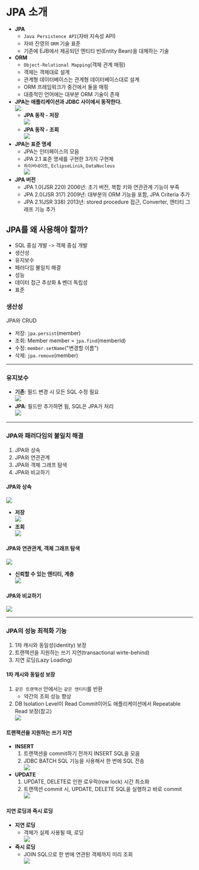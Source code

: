 # JPA 소개
- <b>JPA</b>
    - `Java Persistence API`(자바 지속성 API)
    - 자바 진영의 `ORM` 기술 표준
    - 기존에 EJB에서 제공되던 엔티티 빈(Entity Bean)을 대체하는 기술
- <b>ORM</b>
    - `Object-Relational Mapping`(객체 관계 매핑)
    - 객체는 객체대로 설계
    - 관계형 데이터베이스는 관계형 데이터베이스대로 설계
    - ORM 프레임워크가 중간에서 둘을 매핑
    - 대중적인 언어에는 대부분 ORM 기술이 존재
- <b>JPA는 애플리케이션과 JDBC 사이에서 동작한다.</b><br>
![](imgs/1.PNG)
    - <b>JPA 동작 - 저장</b><br>
    ![](imgs/2.PNG)
    - <b>JPA 동작 - 조회</b><br>
    ![](imgs/3.PNG)
- <b>JPA는 표준 명세</b>
    - JPA는 인터페이스의 모음
    - JPA 2.1 표준 명세를 구현한 3가지 구현체
    - `하이버네이트`, `EclipseLinik`, `DataNucleus`<br>
    ![](imgs/4.PNG)
- <b>JPA 버전</b>
    - JPA 1.0(JSR 220) 2006년: 초기 버전, 복합 키와 연관관계 기능이 부족
    - JPA 2.0(JSR 317) 2009년: 대부분의 ORM 기능을 포함, JPA Criteria 추가
    - JPA 2.1(JSR 338) 2013년: stored procedure 접근, Converter, 엔티티 그래프 기능 추가
## JPA를 왜 사용해야 할까?
- SQL 중심 개발 -> 객체 중심 개발
- 생산성
- 유지보수
- 패러다임 불일치 해결
- 성능
- 데이터 접근 추상화 & 벤더 독립성
- 표준
### 생산성
JPA와 CRUD
- 저장: `jpa.persist`(member)
- 조회: Member member = `jpa.find`(memberId)
- 수정: `member.setName`("변경할 이름")
- 삭제: `jpa.remove`(member)
___
### 유지보수
- <b>기존</b>: 필드 변경 시 모든 SQL 수정 필요<BR>
    ![](imgs/5.PNG)
- <b>JPA</b>: 필드만 추가하면 됨, SQL은 JPA가 처리<br>
    ![](imgs/6.PNG)
___
### JPA와 패러다임의 불일치 해결
1. JPA와 상속
2. JPA와 연관관계
3. JPA와 객체 그래프 탐색
4. JPA와 비교하기
#### JPA와 상속
![](imgs/7.PNG)
- <b>저장</b><br>
    ![](imgs/8.PNG)
- <b>조회</b><br>
    ![](imgs/9.PNG)
#### JPA와 연관관계, 객체 그래프 탐색
![](imgs/10.PNG)
- <b>신뢰할 수 있는 엔티티, 계층</b><br>
    ![](imgs/11.PNG)
#### JPA와 비교하기
![](imgs/12.PNG)
___
### JPA의 성능 최적화 기능
1. 1차 캐시와 동일성(identity) 보장
2. 트랜잭션을 지원하는 쓰기 지연(transactional wirte-behind)
3. 지연 로딩(Lazy Loading)
#### 1차 캐시와 동일성 보장
1. `같은 트랜잭션` 안에서는 `같은 엔티티`를 반환
    - 약간의 조회 성능 향상
2. DB Isolation Level이 Read Commit이어도 애플리케이션에서 Repeatable Read 보장(참고)<br>
    ![](imgs/13.PNG)
#### 트랜잭션을 지원하는 쓰기 지연
- <b>INSERT</b>
    1. 트랜잭션을 commit하기 전까지 INSERT SQL을 모음
    2. JDBC BATCH SQL 기능을 사용해서 한 번에 SQL 전송<BR>
        ![](imgs/14.PNG)
- <b>UPDATE</b>
    1. UPDATE, DELETE로 인한 로우락(row lock) 시간 최소화
    2. 트랜잭션 commit 시, UPDATE, DELETE SQL을 실행하고 바로 commit<br>
        ![](imgs/15.PNG)
#### 지연 로딩과 즉시 로딩
- <b>지연 로딩</b>
    - 객체가 실제 사용될 때, 로딩<br>
        ![](imgs/16.PNG)
- <b>즉시 로딩</b>
    - JOIN SQL으로 한 번에 연관된 객체까지 미리 조회<BR>
        ![](imgs/17.PNG)